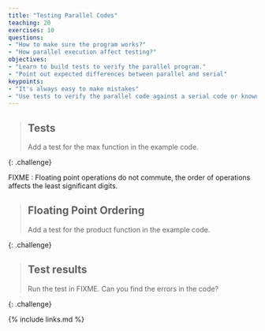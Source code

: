 ```yaml
---
title: "Testing Parallel Codes"
teaching: 20
exercises: 10
questions:
- "How to make sure the program works?"
- "How parallel execution affect testing?"
objectives:
- "Learn to build tests to verify the parallel program."
- "Point out expected differences between parallel and serial"
keypoints:
- "It's always easy to make mistakes"
- "Use tests to verify the parallel code against a serial code or known results"
---
```



> ## Tests
>
> Add a test for the max function in the example code.
>
{: .challenge}

FIXME : Floating point operations do not commute, the order of operations affects the least significant digits.

> ## Floating Point Ordering
>
> Add a test for the product function in the example code.
>
{: .challenge}

> ## Test results
>
> Run the test in FIXME. Can you find the errors in the code?
>
{: .challenge}

{% include links.md %}

